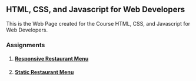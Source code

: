 ## HTML, CSS, and Javascript for Web Developers

This is the Web Page created for the Course HTML, CSS, and Javascript for Web Developers. 

### Assignments

1. #### [Responsive Restaurant Menu](https://sachinksunny.github.io/CourseraWebDevelopment/mod2_solution/)
2. #### [Static Restaurant Menu](https://sachinksunny.github.io/CourseraWebDevelopment/mod3_solution/)
